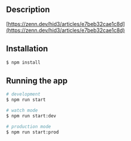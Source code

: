 ## Description

[https://zenn.dev/hid3/articles/e7beb32cae1c8d](https://zenn.dev/hid3/articles/e7beb32cae1c8d)

## Installation

```bash
$ npm install
```

## Running the app

```bash
# development
$ npm run start

# watch mode
$ npm run start:dev

# production mode
$ npm run start:prod
```
